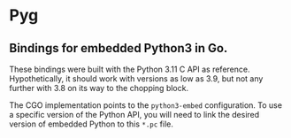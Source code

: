 # Pyg #
Bindings for embedded Python3 in Go.
---

These bindings were built with the Python 3.11 C API as reference.
Hypothetically, it should work with versions as low as 3.9, but not any further
with 3.8 on its way to the chopping block.

The CGO implementation points to the `python3-embed` configuration. To use a
specific version of the Python API, you will need to link the desired version
of embedded Python to this `*.pc` file.